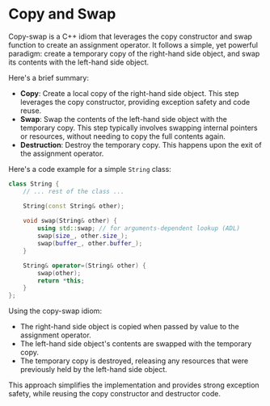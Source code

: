 # Copy and Swap

Copy-swap is a C++ idiom that leverages the copy constructor and swap function to create an assignment operator. It follows a simple, yet powerful paradigm: create a temporary copy of the right-hand side object, and swap its contents with the left-hand side object.

Here's a brief summary:

- **Copy**: Create a local copy of the right-hand side object. This step leverages the copy constructor, providing exception safety and code reuse.
- **Swap**: Swap the contents of the left-hand side object with the temporary copy. This step typically involves swapping internal pointers or resources, without needing to copy the full contents again.
- **Destruction**: Destroy the temporary copy. This happens upon the exit of the assignment operator.

Here's a code example for a simple `String` class:

```cpp
class String {
    // ... rest of the class ...

    String(const String& other);
    
    void swap(String& other) {
        using std::swap; // for arguments-dependent lookup (ADL)
        swap(size_, other.size_);
        swap(buffer_, other.buffer_);
    }

    String& operator=(String& other) {
        swap(other);
        return *this;
    }
};
```

Using the copy-swap idiom:
- The right-hand side object is copied when passed by value to the assignment operator.
- The left-hand side object's contents are swapped with the temporary copy.
- The temporary copy is destroyed, releasing any resources that were previously held by the left-hand side object.

This approach simplifies the implementation and provides strong exception safety, while reusing the copy constructor and destructor code.
